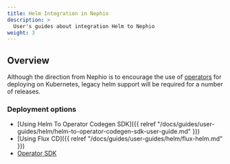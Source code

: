 ```yaml
---
title: Helm Integration in Nephio
description: >
  User's guides about integration Helm to Nephio
weight: 3
---
```


## Overview

Although the direction from Nephio is to encourage the use of 
[operators](https://kubernetes.io/docs/concepts/extend-kubernetes/operator/) 
for deploying on Kubernetes, legacy helm support will be required for a number of releases.

### Deployment options

* [Using Helm To Operator Codegen SDK]({{ relref "/docs/guides/user-guides/helm/helm-to-operator-codegen-sdk-user-guide.md" }})
* [Using Flux CD]({{ relref "/docs/guides/user-guides/helm/flux-helm.md" }})
* [Operator SDK](https://sdk.operatorframework.io/docs/building-operators/helm/)

